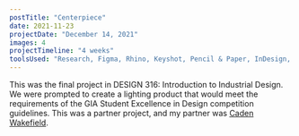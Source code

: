 ```yaml
---
postTitle: "Centerpiece"
date: 2021-11-23
projectDate: "December 14, 2021"
images: 4
projectTimeline: "4 weeks"
toolsUsed: "Research, Figma, Rhino, Keyshot, Pencil & Paper, InDesign, Photoshop, 3D-Printer, Woodshop..."
---
```


This was the final project in DESIGN 316: Introduction to Industrial Design. We were prompted to create a lighting product that would meet the requirements of the GIA Student Excellence in Design competition guidelines. This was a partner project, and my partner was <a href="https://cadenwakefield.com" target="_blank">Caden Wakefield</a>.

<img class="project-image" src="/images/{{ postTitle | slug }}/{{ postTitle | slug }}1.png" alt="" />
<img class="project-image" src="/images/{{ postTitle | slug }}/{{ postTitle | slug }}2.png" alt="" />
<img class="project-image" src="/images/{{ postTitle | slug }}/{{ postTitle | slug }}3.png" alt="" />
<img class="project-image" src="/images/{{ postTitle | slug }}/{{ postTitle | slug }}4.png" alt="" />
<img class="project-image" src="/images/{{ postTitle | slug }}/{{ postTitle | slug }}5.png" alt="" />
<img class="project-image" src="/images/{{ postTitle | slug }}/{{ postTitle | slug }}6.png" alt="" />
<img class="project-image" src="/images/{{ postTitle | slug }}/{{ postTitle | slug }}7.png" alt="" />
<img class="project-image" src="/images/{{ postTitle | slug }}/{{ postTitle | slug }}8.png" alt="" />
<img class="project-image" src="/images/{{ postTitle | slug }}/{{ postTitle | slug }}9.png" alt="" />
<img class="project-image" src="/images/{{ postTitle | slug }}/{{ postTitle | slug }}10.png" alt="" />
<img class="project-image" src="/images/{{ postTitle | slug }}/{{ postTitle | slug }}11.png" alt="" />
<img class="project-image" src="/images/{{ postTitle | slug }}/{{ postTitle | slug }}12.png" alt="" />
<img class="project-image" src="/images/{{ postTitle | slug }}/{{ postTitle | slug }}13.png" alt="" />
<img class="project-image" src="/images/{{ postTitle | slug }}/{{ postTitle | slug }}14.png" alt="" />
<img class="project-image" src="/images/{{ postTitle | slug }}/{{ postTitle | slug }}15.png" alt="" />
<img class="project-image" src="/images/{{ postTitle | slug }}/{{ postTitle | slug }}16.png" alt="" />
<img class="project-image" src="/images/{{ postTitle | slug }}/{{ postTitle | slug }}17.png" alt="" />
<img class="project-image" src="/images/{{ postTitle | slug }}/{{ postTitle | slug }}18.png" alt="" />
<img class="project-image" src="/images/{{ postTitle | slug }}/{{ postTitle | slug }}19.png" alt="" />
<img class="project-image" src="/images/{{ postTitle | slug }}/{{ postTitle | slug }}20.png" alt="" />
<img class="project-image" src="/images/{{ postTitle | slug }}/{{ postTitle | slug }}21.png" alt="" />